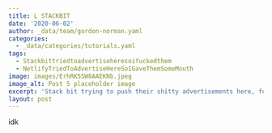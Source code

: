 ```yaml
---
title: L STACKBIT
date: '2020-06-02'
author: _data/team/gordon-norman.yaml
categories:
  - _data/categories/tutorials.yaml
tags:
  - Stackbittriedtoadvertiseheresoifuckedthem
  - NetlifyTriedToAdvertiseHereSoIGaveThemSomeMouth
image: images/ErhRK5SW8AAEKNb.jpeg
image_alt: Post 5 placeholder image
excerpt: 'Stack bit trying to push their shitty advertisements here, fuck u'
layout: post
---
```

idk
